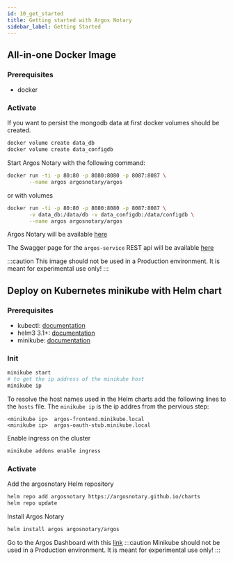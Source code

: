 ```yaml
---
id: 10_get_started
title: Getting started with Argos Notary
sidebar_label: Getting Started
---
```

## All-in-one Docker Image

### Prerequisites

* docker

### Activate

If you want to persist the mongodb data at first docker volumes should be created.

```bash
docker volume create data_db 
docker volume create data_configdb
```

Start Argos Notary with the following command:

```bash
docker run -ti -p 80:80 -p 8080:8080 -p 8087:8087 \
       --name argos argosnotary/argos
```
or with volumes
```bash
docker run -ti -p 80:80 -p 8080:8080 -p 8087:8087 \
       -v data_db:/data/db -v data_configdb:/data/configdb \
       --name argos argosnotary/argos
```

Argos Notary will be available <a href="http://localhost" target="_blank">here</a>


The Swagger page for the `argos-service` REST api will be available <a href="http://localhost:8080/swagger" target="_blank">here</a>

:::caution
This image should not be used in a Production environment. It is meant for experimental use only!
:::

## Deploy on Kubernetes minikube with Helm chart

### Prerequisites

* kubectl: [documentation](https://kubernetes.io/docs/tasks/tools/install-kubectl/)
* helm3 3.1+: [documentation](https://helm.sh/docs/intro/install/)
* minikube: [documentation](https://kubernetes.io/docs/tasks/tools/install-minikube/)

### Init

```bash
minikube start
# to get the ip address of the minikube host
minikube ip
```
To resolve the host names used in the Helm charts add the following lines to the `hosts` file.
The `minikube ip` is the ip addres from the pervious step:

```
<minikube ip>  argos-frontend.minikube.local
<minikube ip>  argos-oauth-stub.minikube.local
```
Enable ingress on the cluster
```bash
minikube addons enable ingress
```

### Activate

Add the argosnotary Helm repository
```bash
helm repo add argosnotary https://argosnotary.github.io/charts
helm repo update
```
Install Argos Notary
```bash
helm install argos argosnotary/argos
```

Go to the Argos Dashboard with this <a href="https://argos-frontend.minikube.local" target="_blank">link</a>
:::caution
Minikube should not be used in a Production environment. It is meant for experimental use only!
:::
